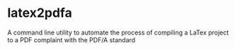 # latex2pdfa
A command line utility to automate the process of compiling a LaTex project to a PDF complaint with the PDF/A standard
